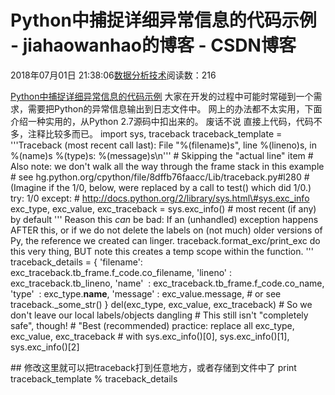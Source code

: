 
# Python中捕捉详细异常信息的代码示例 - jiahaowanhao的博客 - CSDN博客


2018年07月01日 21:38:06[数据分析技术](https://me.csdn.net/jiahaowanhao)阅读数：216


[Python中捕捉详细异常信息的代码示例](http://cda.pinggu.org/view/25973.html)
大家在开发的过程中可能时常碰到一个需求，需要把Python的异常信息输出到日志文件中。
网上的办法都不太实用，下面介绍一种实用的，从Python 2.7源码中扣出来的。
废话不说 直接上代码，代码不多，注释比较多而已。
import sys, traceback
traceback_template = '''Traceback (most recent call last):
File "%(filename)s", line %(lineno)s, in %(name)s
%(type)s: %(message)s\n''' \# Skipping the "actual line" item
\# Also note: we don't walk all the way through the frame stack in this example
\# see hg.python.org/cpython/file/8dffb76faacc/Lib/traceback.py\#l280
\# (Imagine if the 1/0, below, were replaced by a call to test() which did 1/0.)
try:
1/0
except:
\# http://docs.python.org/2/library/sys.html\#sys.exc_info
exc_type, exc_value, exc_traceback = sys.exc_info() \# most recent (if any) by default
'''
Reason this _can_ be bad: If an (unhandled) exception happens AFTER this,
or if we do not delete the labels on (not much) older versions of Py, the
reference we created can linger.
traceback.format_exc/print_exc do this very thing, BUT note this creates a
temp scope within the function.
'''
traceback_details = {
'filename': exc_traceback.tb_frame.f_code.co_filename,
'lineno' : exc_traceback.tb_lineno,
'name'  : exc_traceback.tb_frame.f_code.co_name,
'type'  : exc_type.__name__,
'message' : exc_value.message, \# or see traceback._some_str()
}
del(exc_type, exc_value, exc_traceback) \# So we don't leave our local labels/objects dangling
\# This still isn't "completely safe", though!
\# "Best (recommended) practice: replace all exc_type, exc_value, exc_traceback
\# with sys.exc_info()[0], sys.exc_info()[1], sys.exc_info()[2]

\#\# 修改这里就可以把traceback打到任意地方，或者存储到文件中了
print traceback_template % traceback_details


